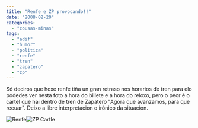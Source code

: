 ```yaml
---
title: "Renfe e ZP provocando!!"
date: "2008-02-20"
categories: 
  - "cousas-minas"
tags: 
  - "adif"
  - "humor"
  - "politica"
  - "renfe"
  - "tren"
  - "zapatero"
  - "zp"
---
```


Só deciros que hoxe renfe tiña un gran retraso nos horarios de tren para elo podedes ver nesta foto a hora do billete e a hora do reloxo, pero o peor é o cartel que hai dentro de tren de Zapatero "Agora que avanzamos, para que recuar". Deixo a libre interpretacion o irónico da situacion.

![Renfe](images/pict0127.jpg)![ZP Cartle](images/zp-renfe.jpg)
